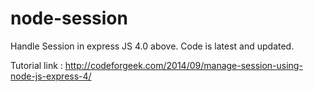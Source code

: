 node-session
============
Handle Session in express JS 4.0 above. Code is latest and updated.

Tutorial link : http://codeforgeek.com/2014/09/manage-session-using-node-js-express-4/
